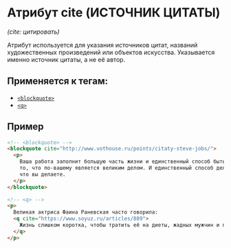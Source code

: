 # Атрибут cite (ИСТОЧНИК ЦИТАТЫ)

_(cite: цитировать)_

Атрибут используется для указания источников цитат, названий художественных произведений или объектов искусства. Указывается именно источник цитаты, а не её автор.

## Применяется к тегам:

- [`<blockquote>`](<../TAGS BLOCK/blockquote (БЛОК ЦИТАТ).md>)
- [`<q>`](<../TAGS INLINE/q (НЕБОЛЬШАЯ ЦИТАТА).md>)

## Пример

```html
<!-- <blockquote> -->
<blockquote cite="http://www.vothouse.ru/points/citaty-steve-jobs/">
  <p>
    Ваша работа заполнит большую часть жизни и единственный способ быть полностью довольным — делать
    то, что по-вашему является великим делом. И единственный способ делать великие дела — любить то,
    что вы делаете.
  </p>
</blockquote>

<!-- <q> -->
<p>
  Великая актриса Фаина Раневская часто говорила:
  <q cite="https://www.soyuz.ru/articles/889">
    Жизнь слишком коротка, чтобы тратить её на диеты, жадных мужчин и плохое настроение.
  </q>
</p>
```
